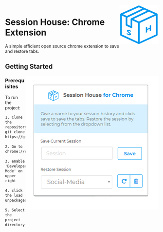 
<img src="icon_small.png" align="right"/>

# Session House: Chrome Extension

A simple efficient open source chrome extension to save and restore tabs.

## Getting Started

<img src="Screenshots/new.png" align="right"/>

### Prerequisites

To run the project:
```
1. Clone the repository:
git clone https://github.com/bhavinjawade/SessionHouse.git

2. Go to chrome://extensions 

3. enable 'Developer Mode' on upper right 

4. click the load unpackaged 

5. Select the project directory.
```
